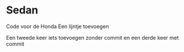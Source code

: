# Sedan
Code voor de Honda
Een lijntje toevoegen

Een tweede keer iets toevoegen zonder commit
en een derde keer met commit
